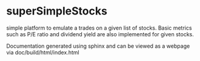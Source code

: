 # superSimpleStocks
simple platform to emulate a trades on a given list of stocks. 
Basic metrics such as P/E ratio and dividend yield are also implemented for given stocks.

Documentation generated using sphinx and can be viewed as a webpage via doc/build/html/index.html
